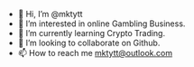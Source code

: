 - 👋 Hi, I’m @mktytt
- 👀 I’m interested in online Gambling Business.
- 🌱 I’m currently learning Crypto Trading.
- 💞️ I’m looking to collaborate on Github.
- 📫 How to reach me mktytt@outlook.com

<!---
mktytt/mktytt is a ✨ special ✨ repository because its `README.md` (this file) appears on your GitHub profile.
You can click the Preview link to take a look at your changes.
--->
